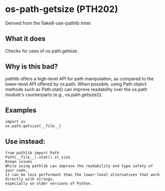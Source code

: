 # os-path-getsize (PTH202)
Derived from the flake8-use-pathlib linter.
## What it does
Checks for uses of os.path.getsize.
## Why is this bad?
pathlib offers a high-level API for path manipulation, as compared to
the lower-level API offered by os.path.
When possible, using Path object methods such as Path.stat() can
improve readability over the os.path module's counterparts (e.g.,
os.path.getsize()).
## Examples
```
import os
os.path.getsize(__file__)
```
## Use instead:
```
from pathlib import Path
Path(__file__).stat().st_size
Known issues
While using pathlib can improve the readability and type safety of your code,
it can be less performant than the lower-level alternatives that work directly with strings,
especially on older versions of Python.
```